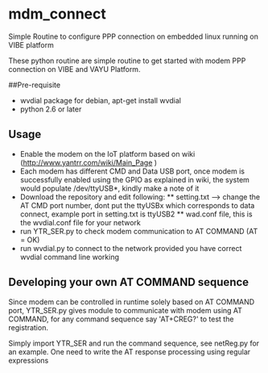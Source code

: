 # mdm_connect
Simple Routine to configure PPP connection on embedded linux running on VIBE platform

These python routine are simple routine to get started with modem PPP connection on VIBE and VAYU Platform.

##Pre-requisite 
* wvdial package for debian, apt-get install wvdial
* python 2.6 or later 

## Usage 
* Enable the modem on the IoT platform based on wiki (http://www.yantrr.com/wiki/Main_Page )
* Each modem has different CMD and Data USB port, once modem is successfully enabled using the GPIO as explained in wiki, the system would populate /dev/ttyUSB*, kindly make a note of it
* Download the repository and edit following: 
** setting.txt --> change the AT CMD port number, dont put the ttyUSBx which corresponds to data connect, example port in setting.txt is ttyUSB2
** wad.conf file, this is the wvdial.conf file for your network
* run YTR_SER.py to check modem communication to AT COMMAND (AT = OK)
* run wvdial.py to connect to the network provided you have correct wvdial command line working

## Developing your own AT COMMAND sequence 

Since modem can be controlled in runtime  solely based on AT COMMAND port, YTR_SER.py gives module to communicate with modem using AT COMMAND, for any command sequence say 'AT+CREG?' to test the registration.

Simply import YTR_SER  and run the command sequence, see netReg.py for an example. One need to write the AT response processing using regular expressions 






